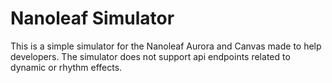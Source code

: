 # Nanoleaf Simulator
This is a simple simulator for the Nanoleaf Aurora and Canvas made to help developers. The simulator does not support api endpoints related to dynamic or rhythm effects.
